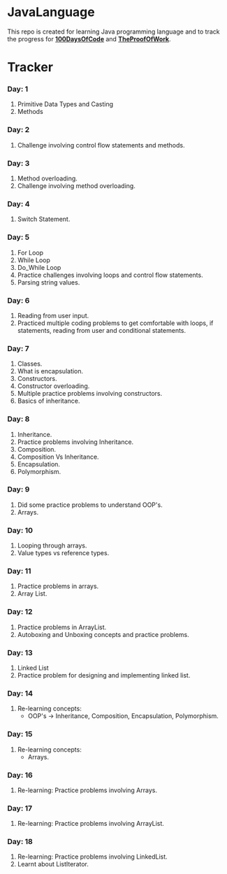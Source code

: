# JavaLanguage

This repo is created for learning Java programming language and to track the progress for [**100DaysOfCode**](https://twitter.com/_100DaysOfCode?s=20) and [**TheProofOfWork**](https://twitter.com/TheProofOfWork?s=20).

# Tracker

### Day: 1

1. Primitive Data Types and Casting
2. Methods

### Day: 2

1. Challenge involving control flow statements and methods.

### Day: 3

1. Method overloading.
2. Challenge involving method overloading.

### Day: 4

1. Switch Statement.

### Day: 5

1. For Loop
2. While Loop
3. Do_While Loop
4. Practice challenges involving loops and control flow statements.
5. Parsing string values.

### Day: 6

1. Reading from user input.
2. Practiced multiple coding problems to get comfortable with loops, if statements, reading from user and conditional statements.

### Day: 7

1. Classes.
2. What is encapsulation.
3. Constructors.
4. Constructor overloading.
5. Multiple practice problems involving constructors.
6. Basics of inheritance.

### Day: 8

1. Inheritance.
2. Practice problems involving Inheritance.
3. Composition.
4. Composition Vs Inheritance.
5. Encapsulation.
6. Polymorphism.

### Day: 9

1. Did some practice problems to understand OOP's.
2. Arrays.

### Day: 10

1. Looping through arrays.
2. Value types vs reference types.

### Day: 11

1. Practice problems in arrays.
2. Array List.

### Day: 12

1. Practice problems in ArrayList.
2. Autoboxing and Unboxing concepts and practice problems.

### Day: 13

1. Linked List
2. Practice problem for designing and implementing linked list.

### Day: 14

1. Re-learning concepts: 
    * OOP's -> Inheritance, Composition, Encapsulation, Polymorphism.

### Day: 15

1. Re-learning concepts:
   * Arrays.

### Day: 16

1. Re-learning: Practice problems involving Arrays.

### Day: 17

1. Re-learning: Practice problems involving ArrayList.

### Day: 18

1. Re-learning: Practice problems involving LinkedList.
2. Learnt about ListIterator.
